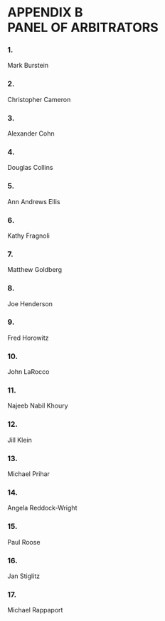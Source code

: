 # APPENDIX B <br> PANEL OF ARBITRATORS 

<div class="lvl3"><h3 class="inline-header">1.</h3> Mark Burstein
</div><!-- End of level 3: 1.-->
<div class="lvl3"><h3 class="inline-header">2.</h3> Christopher Cameron
</div><!-- End of level 3: 2.-->
<div class="lvl3"><h3 class="inline-header">3.</h3> Alexander Cohn
</div><!-- End of level 3: 3.-->
<div class="lvl3"><h3 class="inline-header">4.</h3> Douglas Collins
</div><!-- End of level 3: 4.-->
<div class="lvl3"><h3 class="inline-header">5.</h3> Ann Andrews Ellis
</div><!-- End of level 3: 5.-->
<div class="lvl3"><h3 class="inline-header">6.</h3> Kathy Fragnoli
</div><!-- End of level 3: 6.-->
<div class="lvl3"><h3 class="inline-header">7.</h3> Matthew Goldberg
</div><!-- End of level 3: 7.-->
<div class="lvl3"><h3 class="inline-header">8.</h3> Joe Henderson
</div><!-- End of level 3: 8.-->
<div class="lvl3"><h3 class="inline-header">9.</h3> Fred Horowitz
</div><!-- End of level 3: 9.-->
<div class="lvl3"><h3 class="inline-header">10.</h3> John LaRocco
</div><!-- End of level 3: 10.-->
<div class="lvl3"><h3 class="inline-header">11.</h3> Najeeb Nabil Khoury
</div><!-- End of level 3: 11.-->
<div class="lvl3"><h3 class="inline-header">12.</h3> Jill Klein
</div><!-- End of level 3: 12.-->
<div class="lvl3"><h3 class="inline-header">13.</h3> Michael Prihar
</div><!-- End of level 3: 13.-->
<div class="lvl3"><h3 class="inline-header">14.</h3> Angela Reddock-Wright
</div><!-- End of level 3: 14.-->
<div class="lvl3"><h3 class="inline-header">15.</h3> Paul Roose
</div><!-- End of level 3: 15.-->
<div class="lvl3"><h3 class="inline-header">16.</h3> Jan Stiglitz
</div><!-- End of level 3: 16.-->
<div class="lvl3"><h3 class="inline-header">17.</h3> Michael Rappaport
</div><!-- End of level 3: 17.-->
